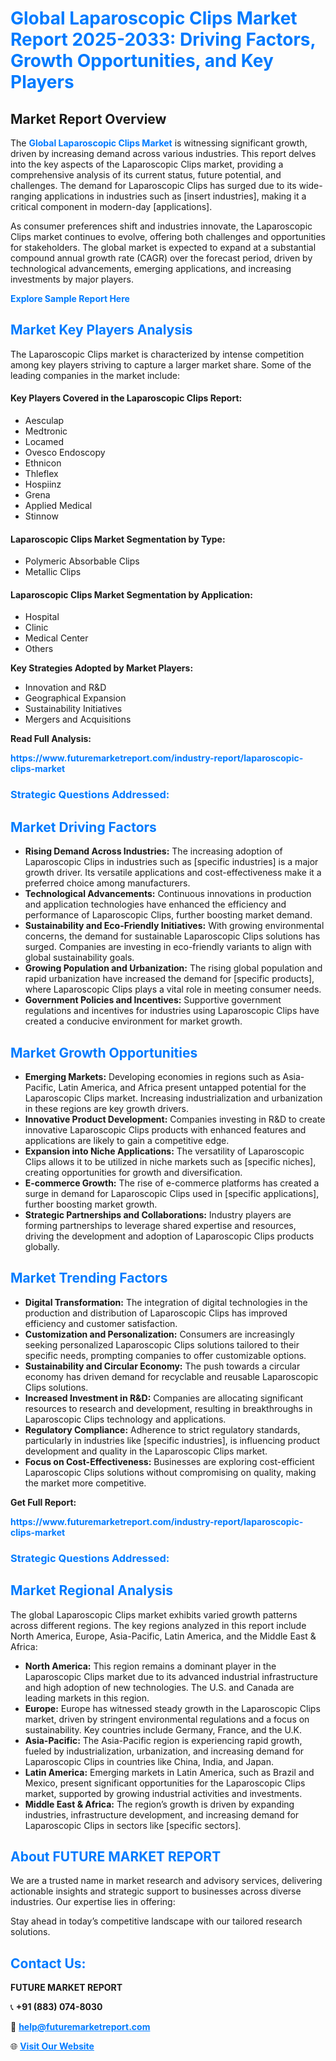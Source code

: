 <h1 style="color: #007BFF;">Global Laparoscopic Clips Market Report 2025-2033: Driving Factors, Growth Opportunities, and Key Players</h1>

<section id="overview">
<h2>Market Report Overview</h2>
<p>The <a href="https://www.futuremarketreport.com/industry-report/laparoscopic-clips-market" style="color: #007BFF; text-decoration: none;"><strong>Global Laparoscopic Clips Market</strong></a> is witnessing significant growth, driven by increasing demand across various industries. This report delves into the key aspects of the Laparoscopic Clips market, providing a comprehensive analysis of its current status, future potential, and challenges. The demand for Laparoscopic Clips has surged due to its wide-ranging applications in industries such as [insert industries], making it a critical component in modern-day [applications].</p>
<p>As consumer preferences shift and industries innovate, the Laparoscopic Clips market continues to evolve, offering both challenges and opportunities for stakeholders. The global market is expected to expand at a substantial compound annual growth rate (CAGR) over the forecast period, driven by technological advancements, emerging applications, and increasing investments by major players.</p>
</section>

<section id="overview">
<p><a href="https://www.futuremarketreport.com/request-sample/reportId=29018" style="color: #007BFF; text-decoration: none;"><strong>Explore Sample Report Here</strong></a></p>
</section>

<section id="key-players">
<h2 style="color: #007BFF;">Market Key Players Analysis</h2>
<p>The Laparoscopic Clips market is characterized by intense competition among key players striving to capture a larger market share. Some of the leading companies in the market include:</p>
<h4>Key Players Covered in the Laparoscopic Clips Report:</h4>
<ul><li>Aesculap</li><li>Medtronic</li><li>Locamed</li><li>Ovesco Endoscopy</li><li>Ethnicon</li><li>Thleflex</li><li>Hospiinz</li><li>Grena</li><li>Applied Medical</li><li>Stinnow</li></ul>
<h4>Laparoscopic Clips Market Segmentation by Type:</h4>
<ul><li>Polymeric Absorbable Clips</li><li>Metallic Clips</li></ul>

<h4>Laparoscopic Clips Market Segmentation by Application:</h4>
<ul><li>Hospital</li><li>Clinic</li><li>Medical Center</li><li>Others</li></ul>
<p><strong>Key Strategies Adopted by Market Players:</strong></p>
<ul>
<li>Innovation and R&D</li>
<li>Geographical Expansion</li>
<li>Sustainability Initiatives</li>
<li>Mergers and Acquisitions</li>
</ul>
</section>

<section>
<p><strong>Read Full Analysis: </strong></p><a href="https://www.futuremarketreport.com/industry-report/laparoscopic-clips-market" style="color: #007BFF; text-decoration: none;"><strong>https://www.futuremarketreport.com/industry-report/laparoscopic-clips-market</strong></a>
<h3 style="color: #007BFF;">Strategic Questions Addressed:</h3>
</section>

<section id="driving-factors">
<h2 style="color: #007BFF;">Market Driving Factors</h2>
<ul>
<li><strong>Rising Demand Across Industries:</strong> The increasing adoption of Laparoscopic Clips in industries such as [specific industries] is a major growth driver. Its versatile applications and cost-effectiveness make it a preferred choice among manufacturers.</li>
<li><strong>Technological Advancements:</strong> Continuous innovations in production and application technologies have enhanced the efficiency and performance of Laparoscopic Clips, further boosting market demand.</li>
<li><strong>Sustainability and Eco-Friendly Initiatives:</strong> With growing environmental concerns, the demand for sustainable Laparoscopic Clips solutions has surged. Companies are investing in eco-friendly variants to align with global sustainability goals.</li>
<li><strong>Growing Population and Urbanization:</strong> The rising global population and rapid urbanization have increased the demand for [specific products], where Laparoscopic Clips plays a vital role in meeting consumer needs.</li>
<li><strong>Government Policies and Incentives:</strong> Supportive government regulations and incentives for industries using Laparoscopic Clips have created a conducive environment for market growth.</li>
</ul>
</section>

<section id="growth-opportunities">
<h2 style="color: #007BFF;">Market Growth Opportunities</h2>
<ul>
<li><strong>Emerging Markets:</strong> Developing economies in regions such as Asia-Pacific, Latin America, and Africa present untapped potential for the Laparoscopic Clips market. Increasing industrialization and urbanization in these regions are key growth drivers.</li>
<li><strong>Innovative Product Development:</strong> Companies investing in R&D to create innovative Laparoscopic Clips products with enhanced features and applications are likely to gain a competitive edge.</li>
<li><strong>Expansion into Niche Applications:</strong> The versatility of Laparoscopic Clips allows it to be utilized in niche markets such as [specific niches], creating opportunities for growth and diversification.</li>
<li><strong>E-commerce Growth:</strong> The rise of e-commerce platforms has created a surge in demand for Laparoscopic Clips used in [specific applications], further boosting market growth.</li>
<li><strong>Strategic Partnerships and Collaborations:</strong> Industry players are forming partnerships to leverage shared expertise and resources, driving the development and adoption of Laparoscopic Clips products globally.</li>
</ul>
</section>

<section id="trending-factors">
<h2 style="color: #007BFF;">Market Trending Factors</h2>
<ul>
<li><strong>Digital Transformation:</strong> The integration of digital technologies in the production and distribution of Laparoscopic Clips has improved efficiency and customer satisfaction.</li>
<li><strong>Customization and Personalization:</strong> Consumers are increasingly seeking personalized Laparoscopic Clips solutions tailored to their specific needs, prompting companies to offer customizable options.</li>
<li><strong>Sustainability and Circular Economy:</strong> The push towards a circular economy has driven demand for recyclable and reusable Laparoscopic Clips solutions.</li>
<li><strong>Increased Investment in R&D:</strong> Companies are allocating significant resources to research and development, resulting in breakthroughs in Laparoscopic Clips technology and applications.</li>
<li><strong>Regulatory Compliance:</strong> Adherence to strict regulatory standards, particularly in industries like [specific industries], is influencing product development and quality in the Laparoscopic Clips market.</li>
<li><strong>Focus on Cost-Effectiveness:</strong> Businesses are exploring cost-efficient Laparoscopic Clips solutions without compromising on quality, making the market more competitive.</li>
</ul>
</section>

<section>
<p><strong>Get Full Report: </strong></p><a href="https://www.futuremarketreport.com/industry-report/laparoscopic-clips-market" style="color: #007BFF; text-decoration: none;"><strong>https://www.futuremarketreport.com/industry-report/laparoscopic-clips-market</strong></a>
<h3 style="color: #007BFF;">Strategic Questions Addressed:</h3>
</section>


<section id="regional-analysis">
<h2 style="color: #007BFF;">Market Regional Analysis</h2>
<p>The global Laparoscopic Clips market exhibits varied growth patterns across different regions. The key regions analyzed in this report include North America, Europe, Asia-Pacific, Latin America, and the Middle East & Africa:</p>
<ul>
<li><strong>North America:</strong> This region remains a dominant player in the Laparoscopic Clips market due to its advanced industrial infrastructure and high adoption of new technologies. The U.S. and Canada are leading markets in this region.</li>
<li><strong>Europe:</strong> Europe has witnessed steady growth in the Laparoscopic Clips market, driven by stringent environmental regulations and a focus on sustainability. Key countries include Germany, France, and the U.K.</li>
<li><strong>Asia-Pacific:</strong> The Asia-Pacific region is experiencing rapid growth, fueled by industrialization, urbanization, and increasing demand for Laparoscopic Clips in countries like China, India, and Japan.</li>
<li><strong>Latin America:</strong> Emerging markets in Latin America, such as Brazil and Mexico, present significant opportunities for the Laparoscopic Clips market, supported by growing industrial activities and investments.</li>
<li><strong>Middle East & Africa:</strong> The region’s growth is driven by expanding industries, infrastructure development, and increasing demand for Laparoscopic Clips in sectors like [specific sectors].</li>
</ul>
</section>

<footer>
<h2 style="color: #007BFF;">About FUTURE MARKET REPORT</h2>
<p>We are a trusted name in market research and advisory services, delivering actionable insights and strategic support to businesses across diverse industries. Our expertise lies in offering:</p>

<p>Stay ahead in today’s competitive landscape with our tailored research solutions.</p>

<h2 style="color: #007BFF;">Contact Us:</h2>
<p><strong>FUTURE MARKET REPORT</strong></p>
<p>📞 <strong>+91 (883) 074-8030</strong></p>
<p>📧 <strong><a href="mailto:help@futuremarketreport.com" style="color: #007BFF;">help@futuremarketreport.com</a></strong></p>
<p>🌐 <strong><a href="https://www.futuremarketreport.com/" style="color: #007BFF;">Visit Our Website</a></strong></p>
</footer>